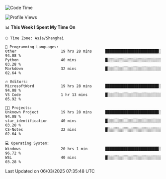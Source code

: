 <!--START_SECTION:waka-->
![Code Time](http://img.shields.io/badge/Code%20Time-2%2C357%20hrs%2039%20mins-blue)

![Profile Views](http://img.shields.io/badge/Profile%20Views-0-blue)

📊 **This Week I Spent My Time On** 

```text
🕑︎ Time Zone: Asia/Shanghai

💬 Programming Languages: 
Other                    19 hrs 28 mins      ████████████████████████░   94.08 % 
Python                   40 mins             █░░░░░░░░░░░░░░░░░░░░░░░░   03.28 % 
Markdown                 32 mins             █░░░░░░░░░░░░░░░░░░░░░░░░   02.64 % 

🔥 Editors: 
MicrosoftWord            19 hrs 28 mins      ████████████████████████░   94.08 % 
VS Code                  1 hr 13 mins        █░░░░░░░░░░░░░░░░░░░░░░░░   05.92 % 

🐱‍💻 Projects: 
Unknown Project          19 hrs 28 mins      ████████████████████████░   94.08 % 
star_identification      40 mins             █░░░░░░░░░░░░░░░░░░░░░░░░   03.28 % 
CS-Notes                 32 mins             █░░░░░░░░░░░░░░░░░░░░░░░░   02.64 % 

💻 Operating System: 
Windows                  20 hrs 1 min        ████████████████████████░   96.72 % 
WSL                      40 mins             █░░░░░░░░░░░░░░░░░░░░░░░░   03.28 % 
```


 Last Updated on 06/03/2025 07:35:48 UTC
<!--END_SECTION:waka-->